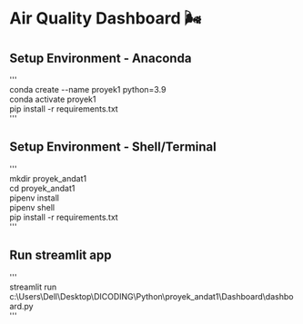 # Air Quality Dashboard 🌬️

## Setup Environment - Anaconda  
'''  
conda create --name proyek1 python=3.9  
conda activate proyek1  
pip install -r requirements.txt  
'''  

## Setup Environment - Shell/Terminal  
'''  
mkdir proyek_andat1  
cd proyek_andat1  
pipenv install  
pipenv shell  
pip install -r requirements.txt  
'''  

## Run streamlit app  
'''  
streamlit run c:\Users\Dell\Desktop\DICODING\Python\proyek_andat1\Dashboard\dashboard.py  
'''  
